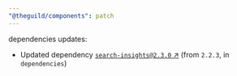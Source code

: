 ```yaml
---
"@theguild/components": patch
---
```

dependencies updates:
  - Updated dependency [`search-insights@2.3.0` ↗︎](https://www.npmjs.com/package/search-insights/v/2.3.0) (from `2.2.3`, in `dependencies`)
